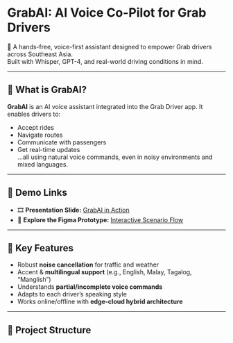 # GrabAI: AI Voice Co-Pilot for Grab Drivers

🚗 A hands-free, voice-first assistant designed to empower Grab drivers across Southeast Asia.  
Built with Whisper, GPT-4, and real-world driving conditions in mind.  

---

## 🎯 What is GrabAI?

**GrabAI** is an AI voice assistant integrated into the Grab Driver app. It enables drivers to:
- Accept rides
- Navigate routes
- Communicate with passengers
- Get real-time updates  
...all using natural voice commands, even in noisy environments and mixed languages.

---

## 🔗 Demo Links

- 🎞️ **Presentation Slide:** [GrabAI in Action]([https://www.figma.com/design/htp7X4L0R9ar5ds3gtPwn9/GRAB-AI?node-id=0-1&t=AVbyscpNcKrGJVVz-1](https://www.canva.com/design/DAGkY71oEQE/i065LSVzEnXe161WroW_yg/edit?utm_content=DAGkY71oEQE&utm_campaign=designshare&utm_medium=link2&utm_source=sharebutton))
- 🎨 **Explore the Figma Prototype:** [Interactive Scenario Flow](https://your-figma-link.com)

---

## 🧠 Key Features

- Robust **noise cancellation** for traffic and weather
- Accent & **multilingual support** (e.g., English, Malay, Tagalog, “Manglish”)
- Understands **partial/incomplete voice commands**
- Adapts to each driver’s speaking style
- Works online/offline with **edge-cloud hybrid architecture**

---

## 📁 Project Structure

